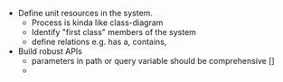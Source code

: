 - Define unit resources in the system. 
  - Process is kinda like class-diagram
  - Identify "first class" members of the system
  - define relations e.g. has a, contains, 
- Build robust APIs
  - parameters in path or query variable should be comprehensive []
  - 